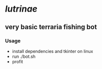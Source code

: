 # *lutrinae*

## very basic terraria fishing bot

### Usage
- install dependencies and tkinter on linux
- run ./bot.sh
- profit

